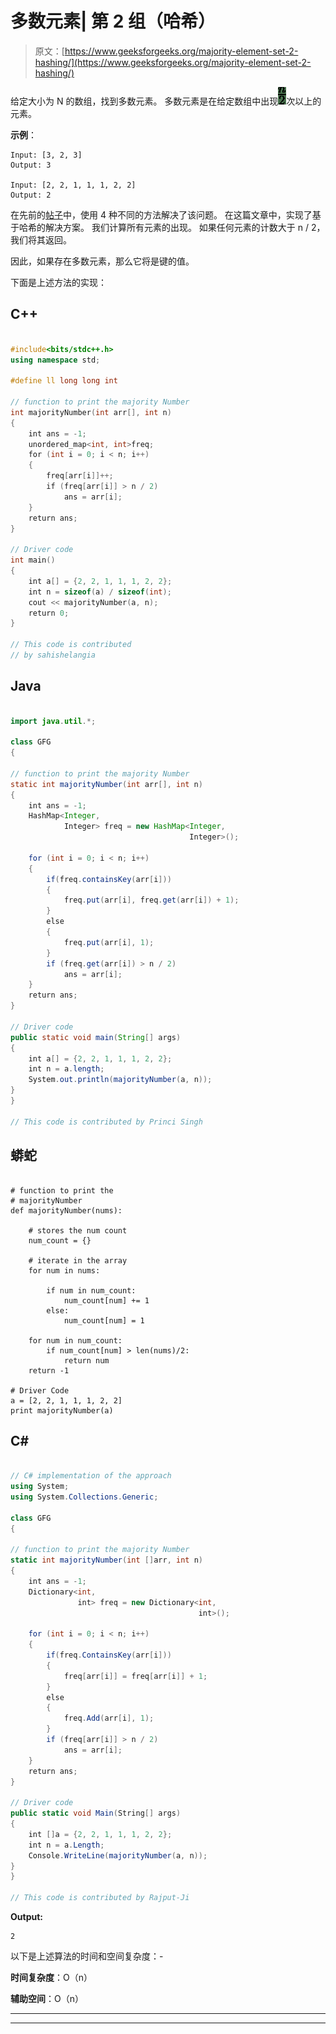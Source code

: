 # 多数元素| 第 2 组（哈希）

> 原文：[https://www.geeksforgeeks.org/majority-element-set-2-hashing/](https://www.geeksforgeeks.org/majority-element-set-2-hashing/)

给定大小为 N 的数组，找到多数元素。 多数元素是在给定数组中出现![\floor{\frac{n}{2}}](img/6b97b83019d889e5a31cda3e150a83d9.png "Rendered by QuickLaTeX.com")次以上的元素。

**示例**：

```
Input: [3, 2, 3]
Output: 3

Input: [2, 2, 1, 1, 1, 2, 2]
Output: 2

```

在先前的[帖子](https://www.geeksforgeeks.org/majority-element/)中，使用 4 种不同的方法解决了该问题。 在这篇文章中，实现了基于哈希的解决方案。 我们计算所有元素的出现。 如果任何元素的计数大于 n / 2，我们将其返回。

因此，如果存在多数元素，那么它将是键的值。

下面是上述方法的实现：

## C++

```cpp

#include<bits/stdc++.h> 
using namespace std; 

#define ll long long int 

// function to print the majority Number 
int majorityNumber(int arr[], int n) 
{ 
    int ans = -1; 
    unordered_map<int, int>freq; 
    for (int i = 0; i < n; i++) 
    { 
        freq[arr[i]]++; 
        if (freq[arr[i]] > n / 2) 
            ans = arr[i]; 
    } 
    return ans; 
}  

// Driver code 
int main() 
{ 
    int a[] = {2, 2, 1, 1, 1, 2, 2}; 
    int n = sizeof(a) / sizeof(int); 
    cout << majorityNumber(a, n);  
    return 0; 
} 

// This code is contributed  
// by sahishelangia 

```

## Java

```java

import java.util.*; 

class GFG  
{ 

// function to print the majority Number 
static int majorityNumber(int arr[], int n) 
{ 
    int ans = -1; 
    HashMap<Integer, 
            Integer> freq = new HashMap<Integer, 
                                        Integer>(); 

    for (int i = 0; i < n; i++) 
    { 
        if(freq.containsKey(arr[i])) 
        { 
            freq.put(arr[i], freq.get(arr[i]) + 1); 
        } 
        else
        { 
            freq.put(arr[i], 1); 
        } 
        if (freq.get(arr[i]) > n / 2) 
            ans = arr[i]; 
    } 
    return ans; 
}  

// Driver code 
public static void main(String[] args)  
{ 
    int a[] = {2, 2, 1, 1, 1, 2, 2}; 
    int n = a.length; 
    System.out.println(majorityNumber(a, n)); 
} 
}  

// This code is contributed by Princi Singh 

```

## 蟒蛇

```

# function to print the  
# majorityNumber 
def majorityNumber(nums): 

    # stores the num count  
    num_count = {} 

    # iterate in the array  
    for num in nums: 

        if num in num_count: 
            num_count[num] += 1
        else: 
            num_count[num] = 1

    for num in num_count: 
        if num_count[num] > len(nums)/2: 
            return num 
    return -1

# Driver Code 
a = [2, 2, 1, 1, 1, 2, 2] 
print majorityNumber(a) 

```

## C#

```cs

// C# implementation of the approach 
using System; 
using System.Collections.Generic; 

class GFG  
{ 

// function to print the majority Number 
static int majorityNumber(int []arr, int n) 
{ 
    int ans = -1; 
    Dictionary<int, 
               int> freq = new Dictionary<int, 
                                          int>(); 

    for (int i = 0; i < n; i++) 
    { 
        if(freq.ContainsKey(arr[i])) 
        { 
            freq[arr[i]] = freq[arr[i]] + 1; 
        } 
        else
        { 
            freq.Add(arr[i], 1); 
        } 
        if (freq[arr[i]] > n / 2) 
            ans = arr[i]; 
    } 
    return ans; 
}  

// Driver code 
public static void Main(String[] args)  
{ 
    int []a = {2, 2, 1, 1, 1, 2, 2}; 
    int n = a.Length; 
    Console.WriteLine(majorityNumber(a, n)); 
} 
} 

// This code is contributed by Rajput-Ji 

```

**Output:**

```
2

```

以下是上述算法的时间和空间复杂度：-

**时间复杂度**：O（n）

**辅助空间**：O（n）



* * *

* * *




